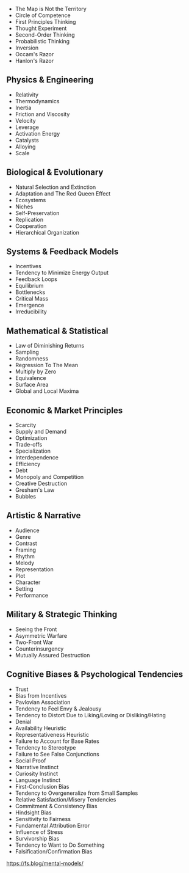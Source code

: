 ---
---

- The Map is Not the Territory
- Circle of Competence
- First Principles Thinking
- Thought Experiment
- Second-Order Thinking
- Probabilistic Thinking
- Inversion
- Occam's Razor
- Hanlon's Razor

## Physics & Engineering 
- Relativity
- Thermodynamics
- Inertia
- Friction and Viscosity
- Velocity
- Leverage
- Activation Energy
- Catalysts
- Alloying
- Scale

## Biological & Evolutionary 
- Natural Selection and Extinction
- Adaptation and The Red Queen Effect
- Ecosystems
- Niches
- Self-Preservation
- Replication
- Cooperation
- Hierarchical Organization

## Systems & Feedback Models
- Incentives
- Tendency to Minimize Energy Output
- Feedback Loops
- Equilibrium
- Bottlenecks
- Critical Mass
- Emergence
- Irreducibility

## Mathematical & Statistical 
- Law of Diminishing Returns
- Sampling
- Randomness
- Regression To The Mean
- Multiply by Zero
- Equivalence
- Surface Area
- Global and Local Maxima

## Economic & Market Principles
- Scarcity
- Supply and Demand
- Optimization
- Trade-offs
- Specialization
- Interdependence
- Efficiency
- Debt
- Monopoly and Competition
- Creative Destruction
- Gresham's Law
- Bubbles

## Artistic & Narrative 
- Audience
- Genre
- Contrast
- Framing
- Rhythm
- Melody
- Representation
- Plot
- Character
- Setting
- Performance

## Military & Strategic Thinking
- Seeing the Front
- Asymmetric Warfare
- Two-Front War
- Counterinsurgency
- Mutually Assured Destruction

## Cognitive Biases & Psychological Tendencies
- Trust
- Bias from Incentives
- Pavlovian Association
- Tendency to Feel Envy & Jealousy
- Tendency to Distort Due to Liking/Loving or Disliking/Hating
- Denial
- Availability Heuristic
- Representativeness Heuristic
- Failure to Account for Base Rates
- Tendency to Stereotype
- Failure to See False Conjunctions
- Social Proof
- Narrative Instinct
- Curiosity Instinct
- Language Instinct
- First-Conclusion Bias
- Tendency to Overgeneralize from Small Samples
- Relative Satisfaction/Misery Tendencies
- Commitment & Consistency Bias
- Hindsight Bias
- Sensitivity to Fairness
- Fundamental Attribution Error
- Influence of Stress
- Survivorship Bias
- Tendency to Want to Do Something
- Falsification/Confirmation Bias

<https://fs.blog/mental-models/>